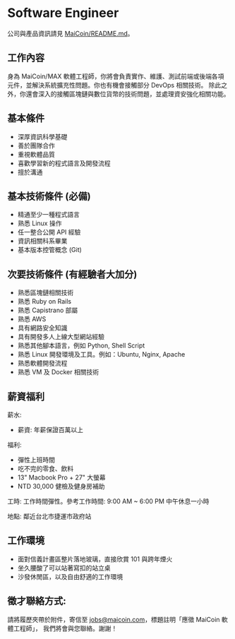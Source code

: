# Software Engineer

公司與產品資訊請見 [MaiCoin/README.md](README.md)。

## 工作內容
身為 MaiCoin/MAX 軟體工程師，你將會負責實作、維護、測試前端或後端各項元件，並解決系統擴充性問題。你也有機會接觸部分 DevOps 相關技術。
除此之外，你還會深入的接觸區塊鏈與數位貨幣的技術問題，並處理資安強化相關功能。

## 基本條件
* 深厚資訊科學基礎
* 善於團隊合作
* 重視軟體品質
* 喜歡學習新的程式語言及開發流程
* 擅於溝通

## 基本技術條件 (必備)
* 精通至少一種程式語言
* 熟悉 Linux 操作
* 任一整合公開 API 經驗
* 資訊相關科系畢業
* 基本版本控管概念 (Git)

## 次要技術條件 (有經驗者大加分)
* 熟悉區塊鏈相關技術
* 熟悉 Ruby on Rails
* 熟悉 Capistrano 部屬
* 熟悉 AWS
* 具有網路安全知識
* 具有開發多人上線大型網站經驗
* 熟悉其他腳本語言，例如 Python, Shell Script
* 熟悉 Linux 開發環境及工具。例如：Ubuntu, Nginx, Apache
* 熟悉軟體開發流程
* 熟悉 VM 及 Docker 相關技術

## 薪資福利

薪水:

* 薪資: 年薪保證百萬以上

福利:

* 彈性上班時間
* 吃不完的零食、飲料
* 13" Macbook Pro + 27" 大螢幕
* NTD 30,000 健檢及健身房補助

工時: 工作時間彈性。參考工作時間: 9:00 AM ~ 6:00 PM 中午休息一小時

地點: 鄰近台北市捷運市政府站

## 工作環境

* 面對信義計畫區整片落地玻璃，直接欣賞 101 與跨年煙火
* 坐久腰酸了可以站著寫扣的站立桌
* 沙發休閒區，以及自由舒適的工作環境

## 徵才聯絡方式:

請將履歷夾帶於附件，寄信至 jobs@maicoin.com，標題註明「應徵 MaiCoin 軟體工程師」， 我們將會與您聯絡。謝謝！
